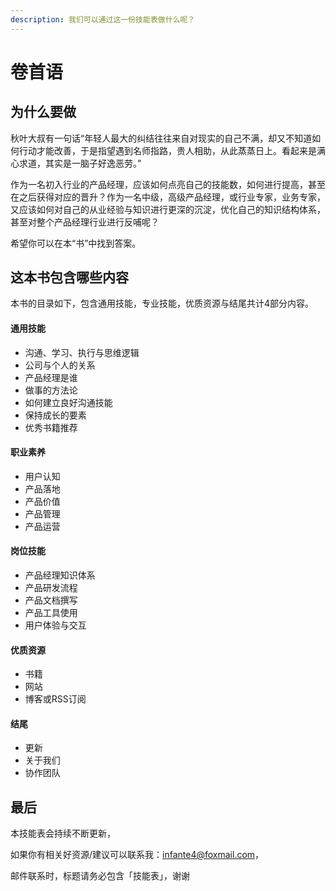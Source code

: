 ```yaml
---
description: 我们可以通过这一份技能表做什么呢？
---
```


# 卷首语

## 为什么要做

秋叶大叔有一句话“年轻人最大的纠结往往来自对现实的自己不满，却又不知道如何行动才能改善，于是指望遇到名师指路，贵人相助，从此蒸蒸日上。看起来是满心求道，其实是一脑子好逸恶劳。”

作为一名初入行业的产品经理，应该如何点亮自己的技能数，如何进行提高，甚至在之后获得对应的晋升？作为一名中级，高级产品经理，或行业专家，业务专家，又应该如何对自己的从业经验与知识进行更深的沉淀，优化自己的知识结构体系，甚至对整个产品经理行业进行反哺呢？

希望你可以在本“书”中找到答案。

## 这本书包含哪些内容

本书的目录如下，包含通用技能，专业技能，优质资源与结尾共计4部分内容。

#### 通用技能

* 沟通、学习、执行与思维逻辑
* 公司与个人的关系
* 产品经理是谁
* 做事的方法论
* 如何建立良好沟通技能
* 保持成长的要素
* 优秀书籍推荐

#### 职业素养

* 用户认知
* 产品落地
* 产品价值
* 产品管理
* 产品运营

#### 岗位技能

* 产品经理知识体系
* 产品研发流程
* 产品文档撰写
* 产品工具使用
* 用户体验与交互

#### 优质资源

* 书籍
* 网站
* 博客或RSS订阅

#### 结尾

* 更新
* 关于我们
* 协作团队

## 最后

本技能表会持续不断更新，

如果你有相关好资源/建议可以联系我：infante4@foxmail.com，

邮件联系时，标题请务必包含「技能表」，谢谢

